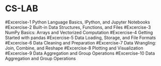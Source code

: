 # CS-LAB
#Excercise-1
        Python Language Basics, IPython, and Jupyter Notebooks 
#Excercise-2
        Built-in Data Structures, Functions, and Files 
#Excercise-3
        NumPy Basics: Arrays and Vectorized Computation 
#Excercise-4
        Getting Started with pandas 
#Excercise-5
        Data Loading, Storage, and File Formats 
#Excercise-6
        Data Cleaning and Preparation
#Excercise-7
        Data Wrangling: Join, Combine, and Reshape 
#Excercise-8
        Plotting and Visualization
#Excercise-9
        Data Aggregation and Group Operations 
#Excercise-10
        Data Aggregation and Group Operations 
